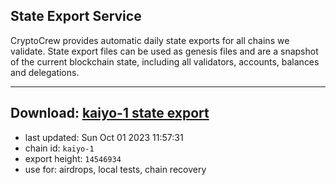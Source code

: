 ## State Export Service
CryptoCrew provides automatic daily state exports for all chains we validate. State export files can be used as genesis files and are a snapshot of the current blockchain state, including all validators, accounts, balances and delegations.

---
**Download: [kaiyo-1 state export](https://dl.ccvalidators.com/SERVICE/kujira/kaiyo-1_export_14546934.json)**
---

- last updated: Sun Oct 01 2023 11:57:31
- chain id: `kaiyo-1`
- export height: `14546934`
- use for: airdrops, local tests, chain recovery
